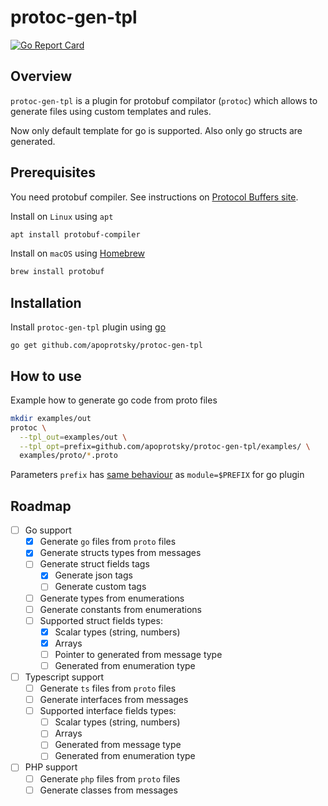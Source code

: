 # protoc-gen-tpl

[![Go Report Card](https://goreportcard.com/badge/github.com/apoprotsky/protoc-gen-tpl)](https://goreportcard.com/report/github.com/apoprotsky/protoc-gen-tpl)

## Overview

`protoc-gen-tpl` is a plugin for protobuf compilator (`protoc`) which allows to generate files using custom templates and rules.

Now only default template for go is supported. Also only go structs are generated.

## Prerequisites

You need protobuf compiler. See instructions on [Protocol Buffers site](https://developers.google.com/protocol-buffers).

Install on `Linux` using `apt`
```sh
apt install protobuf-compiler
```

Install on `macOS` using [Homebrew](https://brew.sh)
```sh
brew install protobuf
```

## Installation

Install `protoc-gen-tpl` plugin using [go](https://golang.org)
```
go get github.com/apoprotsky/protoc-gen-tpl
```

## How to use

Example how to generate go code from proto files
```sh
mkdir examples/out
protoc \
  --tpl_out=examples/out \
  --tpl_opt=prefix=github.com/apoprotsky/protoc-gen-tpl/examples/ \
  examples/proto/*.proto
```
Parameters `prefix` has [same behaviour](https://developers.google.com/protocol-buffers/docs/reference/go-generated#invocation) as `module=$PREFIX` for go plugin

## Roadmap

- [ ] Go support
  - [x] Generate `go` files from `proto` files
  - [x] Generate structs types from messages
  - [ ] Generate struct fields tags
    - [x] Generate json tags
    - [ ] Generate custom tags
  - [ ] Generate types from enumerations
  - [ ] Generate constants from enumerations
  - [ ] Supported struct fields types:
    - [x] Scalar types (string, numbers)
    - [x] Arrays
    - [ ] Pointer to generated from message type
    - [ ] Generated from enumeration type
- [ ] Typescript support
  - [ ] Generate `ts` files from `proto` files
  - [ ] Generate interfaces from messages
  - [ ] Supported interface fields types:
    - [ ] Scalar types (string, numbers)
    - [ ] Arrays
    - [ ] Generated from message type
    - [ ] Generated from enumeration type
- [ ] PHP support
  - [ ] Generate `php` files from `proto` files
  - [ ] Generate classes from messages
